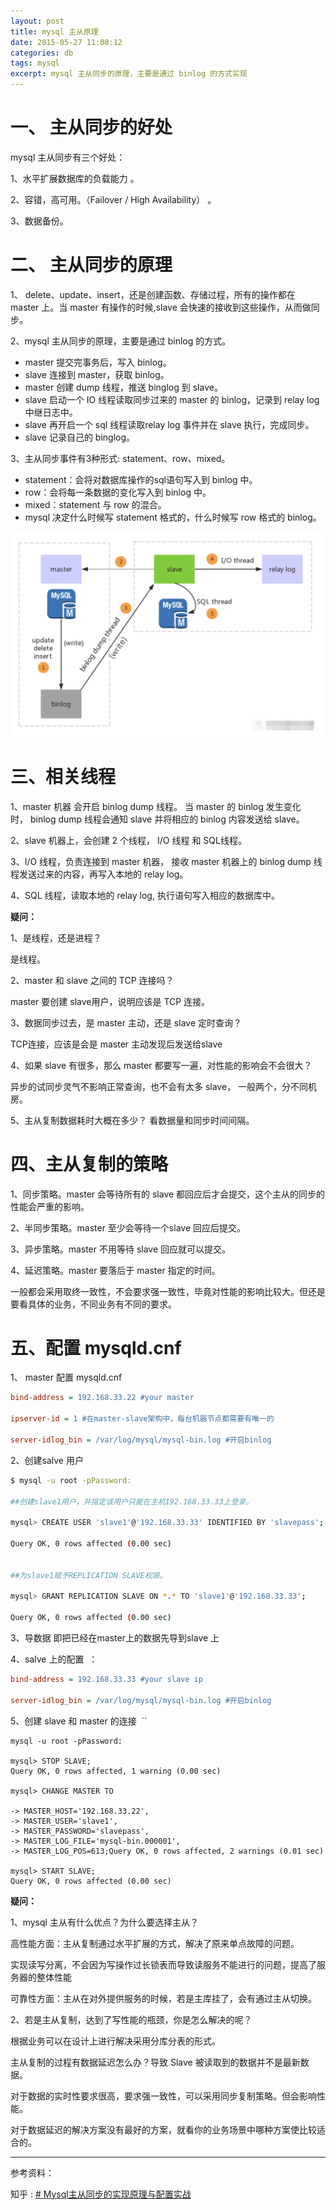 ```yaml
---
layout: post
title: mysql 主从原理
date: 2015-05-27 11:08:12
categories: db  
tags: mysql 
excerpt: mysql 主从同步的原理，主要是通过 binlog 的方式实现
---
```

 
# 一、 主从同步的好处

mysql 主从同步有三个好处：

1、水平扩展数据库的负载能力 。

2、容错，高可用。（Failover / High Availability） 。

3、数据备份。
    
# 二、 主从同步的原理

1、 delete、update、insert，还是创建函数、存储过程，所有的操作都在 master 上。当 master 有操作的时候,slave 会快速的接收到这些操作，从而做同步。

2、mysql 主从同步的原理，主要是通过 binlog 的方式。

- master 提交完事务后，写入 binlog。
- slave 连接到 master，获取 binlog。
- master 创建 dump 线程，推送 binglog 到 slave。
- slave 启动一个 IO 线程读取同步过来的 master 的 binlog，记录到 relay log 中继日志中。
- slave 再开启一个 sql 线程读取relay log 事件并在 slave 执行，完成同步。
- slave 记录自己的 binglog。
  
3、主从同步事件有3种形式: statement、row、mixed。
 
- statement：会将对数据库操作的sql语句写入到 binlog 中。
- row：会将每一条数据的变化写入到 binlog 中。
- mixed：statement 与 row 的混合。
- mysql 决定什么时候写 statement 格式的，什么时候写 row 格式的 binlog。

![](./assets/db/mysql-2022-10-18_22-28-15.png)

# 三、相关线程

1、master 机器 会开启 binlog dump 线程。 当 master 的 binlog 发生变化时， binlog dump 线程会通知 slave 并将相应的 binlog 内容发送给 slave。 

2、slave 机器上，会创建 2 个线程， I/O 线程 和 SQL线程。 

3、I/O 线程，负责连接到 master 机器， 接收 master 机器上的 binlog dump 线程发送过来的内容，再写入本地的 relay log。

4、SQL 线程，读取本地的 relay log, 执行语句写入相应的数据库中。 

  
**疑问：** 

1、是线程，还是进程？ 

是线程。

2、master 和 slave 之间的 TCP 连接吗？ 

master 要创建 slave用户，说明应该是 TCP 连接。

3、数据同步过去，是 master 主动，还是 slave 定时查询？

TCP连接，应该是会是 master 主动发现后发送给slave

4、如果 slave 有很多，那么 master 都要写一遍，对性能的影响会不会很大？

异步的试同步灵气不影响正常查询，也不会有太多 slave， 一般两个，分不同机房。

5、主从复制数据耗时大概在多少？ 看数据量和同步时间间隔。


# 四、主从复制的策略

1、同步策略。master 会等待所有的 slave 都回应后才会提交，这个主从的同步的性能会严重的影响。

2、半同步策略。master 至少会等待一个slave 回应后提交。

3、异步策略。master 不用等待 slave 回应就可以提交。 

4、延迟策略。master 要落后于 master 指定的时间。

  
一般都会采用取终一致性，不会要求强一致性，毕竟对性能的影响比较大。但还是要看具体的业务，不同业务有不同的要求。


# 五、配置 mysqld.cnf 

1、 master 配置 mysqld.cnf 
    
```ini
bind-address = 192.168.33.22 #your master

ipserver-id = 1 #在master-slave架构中，每台机器节点都需要有唯一的

server-idlog_bin = /var/log/mysql/mysql-bin.log #开启binlog 
```

2、创建salve 用户

```sh
$ mysql -u root -pPassword:

##创建slave1用户，并指定该用户只能在主机192.168.33.33上登录。

mysql> CREATE USER 'slave1'@'192.168.33.33' IDENTIFIED BY 'slavepass';

Query OK, 0 rows affected (0.00 sec)


##为slave1赋予REPLICATION SLAVE权限。

mysql> GRANT REPLICATION SLAVE ON *.* TO 'slave1'@'192.168.33.33';

Query OK, 0 rows affected (0.00 sec)
```

3、导数据 即把已经在master上的数据先导到slave 上  

4、salve 上的配置  ：

```ini
bind-address = 192.168.33.33 #your slave ip

server-idlog_bin = /var/log/mysql/mysql-bin.log #开启binlog

```
  
5、创建 slave 和 master 的连接 
``
```
mysql -u root -pPassword:

mysql> STOP SLAVE;
Query OK, 0 rows affected, 1 warning (0.00 sec)

mysql> CHANGE MASTER TO

-> MASTER_HOST='192.168.33.22',
-> MASTER_USER='slave1',
-> MASTER_PASSWORD='slavepass',
-> MASTER_LOG_FILE='mysql-bin.000001',
-> MASTER_LOG_POS=613;Query OK, 0 rows affected, 2 warnings (0.01 sec)

mysql> START SLAVE;
Query OK, 0 rows affected (0.00 sec)
```


**疑问：**

1、mysql 主从有什么优点？为什么要选择主从？

高性能方面：主从复制通过水平扩展的方式，解决了原来单点故障的问题。

实现读写分离，不会因为写操作过长锁表而导致读服务不能进行的问题，提高了服务器的整体性能

可靠性方面：主从在对外提供服务的时候，若是主库挂了，会有通过主从切换。


2、若是主从复制，达到了写性能的瓶颈，你是怎么解决的呢？

根据业务可以在设计上进行解决采用分库分表的形式。

主从复制的过程有数据延迟怎么办？导致 Slave 被读取到的数据并不是最新数据。

对于数据的实时性要求很高，要求强一致性，可以采用同步复制策略。但会影响性能。

对于数据延迟的解决方案没有最好的方案，就看你的业务场景中哪种方案使比较适合的。

---
参考资料：

知乎 : [# Mysql主从同步的实现原理与配置实战](https://zhuanlan.zhihu.com/p/89796383)
